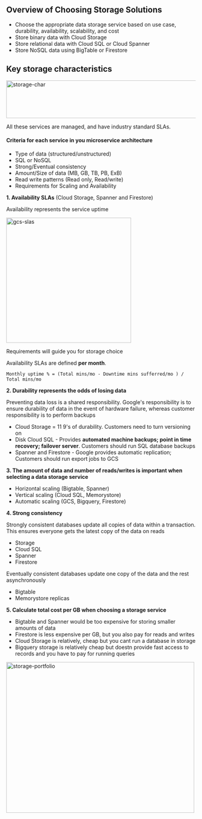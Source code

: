 ## Overview of Choosing Storage Solutions
- Choose the appropriate data storage service based on use case, durability, availability, scalability, and cost
- Store binary data with Cloud Storage
- Store relational data with Cloud SQL or Cloud Spanner
- Store NoSQL data using BigTable or Firestore

## Key storage characteristics
<img width="600" height="100" alt="storage-char" src="https://user-images.githubusercontent.com/40435982/128052494-e9398873-2fac-4e7d-afde-f412f12b6be9.PNG">

All these services are managed, and have industry standard SLAs.
#### Criteria for each service in you microservice architecture
- Type of data (structured/unstructured)
- SQL or NoSQL
- Strong/Eventual consistency
- Amount/Size of data (MB, GB, TB, PB, ExB)
- Read write patterns (Read only, Read/write)
- Requirements for Scaling and Availability

**1. Availability SLAs** (Cloud Storage, Spanner and Firestore)

Availability represents the service uptime

<img width="332" alt="gcs-slas" src="https://user-images.githubusercontent.com/40435982/128052777-89e7e1a3-a6ee-45a9-a026-d83b105a4277.PNG">

Requirements will guide you for storage choice

Availability SLAs are defined **per month**. 

```Monthly uptime % = (Total mins/mo - Downtime mins sufferred/mo ) / Total mins/mo```

**2. Durability represents the odds of losing data**

Preventing data loss is a shared responsibility. Google's responsibility is to ensure durability of data in the event of hardware failure, whereas customer responsibility is to perform backups

- Cloud Storage = 11 9's of durability. Customers need to turn versioning on
- Disk Cloud SQL - Provides **automated machine backups; point in time recovery; failover server**. Customers should run SQL database backups
- Spanner and Firestore - Google provides automatic replication; Customers should run export jobs to GCS

**3. The amount of data and number of reads/writes is important when selecting a data storage service**

- Horizontal scaling (Bigtable, Spanner)
- Vertical scaling (Cloud SQL, Memorystore)
- Automatic scaling (GCS, Bigquery, Firestore)

**4. Strong consistency**

Strongly consistent databases update all copies of data within a transaction. This ensures everyone gets the latest copy of the data on reads
- Storage
- Cloud SQL
- Spanner
- Firestore

Eventually consistent databases update one copy of the data and the rest asynchronously
- Bigtable
- Memorystore replicas

**5. Calculate total cost per GB when choosing a storage service**

- Bigtable and Spanner would be too expensive for storing smaller amounts of data
- Firestore is less expensive per GB, but you also pay for reads and writes
- Cloud Storage is relatively, cheap but you cant run a database in storage
- Bigquery storage is relatively cheap but doestn provide fast access to records and you have to pay for running queries

<img width="500" height="400" alt="storage-portfolio" src="https://user-images.githubusercontent.com/40435982/128056356-812afabe-9f78-46da-8151-5ac67f701533.PNG">

